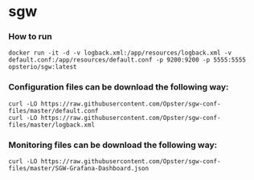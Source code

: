 # sgw
### How to run
```
docker run -it -d -v logback.xml:/app/resources/logback.xml -v default.conf:/app/resources/default.conf -p 9200:9200 -p 5555:5555 opsterio/sgw:latest
```
### Configuration files can be download the following way:
```
curl -LO https://raw.githubusercontent.com/Opster/sgw-conf-files/master/default.conf
curl -LO https://raw.githubusercontent.com/Opster/sgw-conf-files/master/logback.xml
```
### Monitoring files can be download the following way:
```
curl -LO https://raw.githubusercontent.com/Opster/sgw-conf-files/master/SGW-Grafana-Dashboard.json
```
